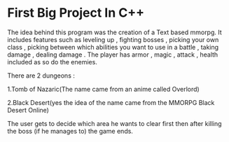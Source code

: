 # First Big Project In C++
The idea behind this program was the creation of a Text based mmorpg. It includes features such as leveling up , fighting bosses , picking your own class , picking between which abilities you want to use in a battle , taking damage , dealing damage . The player has armor , magic , attack , health included as so do the enemies. 

There are 2 dungeons :

1.Tomb of Nazaric(The name came from an anime called Overlord)

2.Black Desert(yes the idea of the name came from the MMORPG Black Desert Online)

The user gets to decide which area he wants to clear first then after killing the boss (if he manages to) the game ends.
